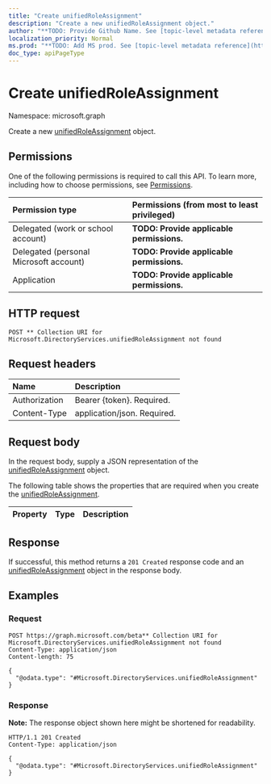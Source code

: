 ```yaml
---
title: "Create unifiedRoleAssignment"
description: "Create a new unifiedRoleAssignment object."
author: "**TODO: Provide Github Name. See [topic-level metadata reference](https://msgo.azurewebsites.net/add/document/guidelines/metadata.html#topic-level-metadata)**"
localization_priority: Normal
ms.prod: "**TODO: Add MS prod. See [topic-level metadata reference](https://msgo.azurewebsites.net/add/document/guidelines/metadata.html#topic-level-metadata)**"
doc_type: apiPageType
---
```


# Create unifiedRoleAssignment
Namespace: microsoft.graph

Create a new [unifiedRoleAssignment](../resources/unifiedroleassignment.md) object.

## Permissions
One of the following permissions is required to call this API. To learn more, including how to choose permissions, see [Permissions](/graph/permissions-reference).

|Permission type|Permissions (from most to least privileged)|
|:---|:---|
|Delegated (work or school account)|**TODO: Provide applicable permissions.**|
|Delegated (personal Microsoft account)|**TODO: Provide applicable permissions.**|
|Application|**TODO: Provide applicable permissions.**|

## HTTP request

<!-- {
  "blockType": "ignored"
}
-->
``` http
POST ** Collection URI for Microsoft.DirectoryServices.unifiedRoleAssignment not found
```

## Request headers
|Name|Description|
|:---|:---|
|Authorization|Bearer {token}. Required.|
|Content-Type|application/json. Required.|

## Request body
In the request body, supply a JSON representation of the [unifiedRoleAssignment](../resources/unifiedroleassignment.md) object.

The following table shows the properties that are required when you create the [unifiedRoleAssignment](../resources/unifiedroleassignment.md).

|Property|Type|Description|
|:---|:---|:---|



## Response

If successful, this method returns a `201 Created` response code and an [unifiedRoleAssignment](../resources/unifiedroleassignment.md) object in the response body.

## Examples

### Request
<!-- {
  "blockType": "request",
  "name": "create_unifiedroleassignment_from_"
}
-->
``` http
POST https://graph.microsoft.com/beta** Collection URI for Microsoft.DirectoryServices.unifiedRoleAssignment not found
Content-Type: application/json
Content-length: 75

{
  "@odata.type": "#Microsoft.DirectoryServices.unifiedRoleAssignment"
}
```


### Response
**Note:** The response object shown here might be shortened for readability.
<!-- {
  "blockType": "response",
  "truncated": true,
  "@odata.type": "Microsoft.DirectoryServices.unifiedRoleAssignment"
}
-->
``` http
HTTP/1.1 201 Created
Content-Type: application/json

{
  "@odata.type": "#Microsoft.DirectoryServices.unifiedRoleAssignment"
}
```

